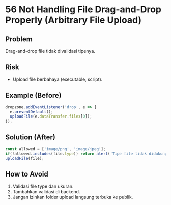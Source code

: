 # 56 Not Handling File Drag-and-Drop Properly (Arbitrary File Upload)

## Problem
Drag-and-drop file tidak divalidasi tipenya.

## Risk
- Upload file berbahaya (executable, script).

## Example (Before)
```javascript
dropzone.addEventListener('drop', e => {
  e.preventDefault();
  uploadFile(e.dataTransfer.files[0]);
});
```

## Solution (After)
```javascript
const allowed = ['image/png', 'image/jpeg'];
if(!allowed.includes(file.type)) return alert('Tipe file tidak didukung');
uploadFile(file);
```

## How to Avoid
1. Validasi file type dan ukuran.
2. Tambahkan validasi di backend.
3. Jangan izinkan folder upload langsung terbuka ke publik.
